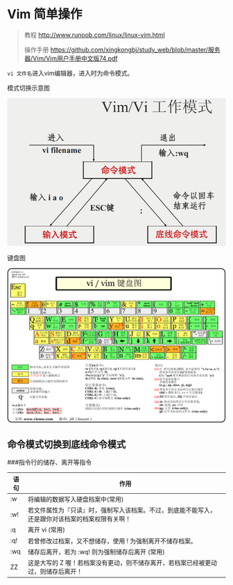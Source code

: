 # Vim 简单操作

> 教程 http://www.runoob.com/linux/linux-vim.html
> 
> 操作手册 https://github.com/xingkongbj/study_web/blob/master/服务器/Vim/Vim用户手册中文版74.pdf

`vi 文件名`进入vim编辑器，进入时为命令模式。

模式切换示意图

![](vim-vi-workmodel.jpg)

键盘图

![](vi-vim-cheat-sheet-sch.gif)

## 命令模式切换到底线命令模式

###指令行的储存、离开等指令

语句 | 作用
--- | --- 
:w | 将编辑的数据写入硬盘档案中(常用)
:w! | 若文件属性为『只读』时，强制写入该档案。不过，到底能不能写入， 还是跟你对该档案的档案权限有关啊！
:q | 离开 vi (常用)
:q! | 若曾修改过档案，又不想储存，使用 ! 为强制离开不储存档案。
:wq | 储存后离开，若为 :wq! 则为强制储存后离开 (常用)
ZZ | 这是大写的 Z 喔！若档案没有更动，则不储存离开，若档案已经被更动过，则储存后离开！